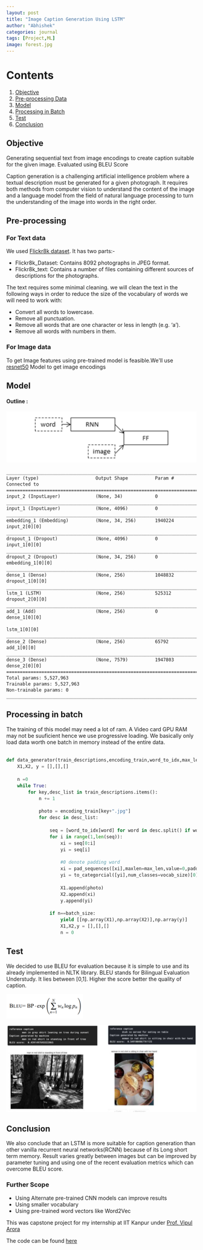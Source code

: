 ```yaml
---
layout: post
title: "Image Caption Generation Using LSTM"
author: "Abhishek"
categories: journal
tags: [Project,ML]
image: forest.jpg
---
```

# Contents

1. [Objective](#objective)
2. [Pre-processing Data](#pre-processing)
3. [Model](#model)
4. [Processing in Batch](#processing-in-batch)
5. [Test](#test)
6. [Conclusion](#conclusion)

## Objective

Generating sequential text from image encodings to create caption suitable for the given image. Evaluated using BLEU Score


Caption generation is a challenging artificial intelligence problem where a textual description must be generated for a given photograph. It requires both methods from computer vision to understand the content of the image and a language model from the field of natural language processing to turn the understanding of the image into words in the right order.

## Pre-processing

### For Text data

We used [Flickr8k dataset](https://www.kaggle.com/ming666/flicker8k-dataset). It has two parts:-
* Flickr8k_Dataset: Contains 8092 photographs in JPEG format.
* Flickr8k_text: Contains a number of files containing different sources of descriptions for the photographs.

The text requires some minimal cleaning. we will clean the text in the following ways in order to reduce the size of the vocabulary of words we will need to work with:

* Convert all words to lowercase.
* Remove all punctuation.
* Remove all words that are one character or less in length (e.g. ‘a’).
* Remove all words with numbers in them.

### For Image data

To get Image features using pre-trained model is feasible.We'll use [resnet50](https://arxiv.org/abs/1512.03385) Model to get image encodings


## Model
#### Outline :
![](/assets/img/Merge-For-Image-Captioning.png)

```
____________________________________________________________________________________________________
Layer (type)                     Output Shape          Param #     Connected to
====================================================================================================
input_2 (InputLayer)             (None, 34)            0
____________________________________________________________________________________________________
input_1 (InputLayer)             (None, 4096)          0
____________________________________________________________________________________________________
embedding_1 (Embedding)          (None, 34, 256)       1940224     input_2[0][0]
____________________________________________________________________________________________________
dropout_1 (Dropout)              (None, 4096)          0           input_1[0][0]
____________________________________________________________________________________________________
dropout_2 (Dropout)              (None, 34, 256)       0           embedding_1[0][0]
____________________________________________________________________________________________________
dense_1 (Dense)                  (None, 256)           1048832     dropout_1[0][0]
____________________________________________________________________________________________________
lstm_1 (LSTM)                    (None, 256)           525312      dropout_2[0][0]
____________________________________________________________________________________________________
add_1 (Add)                      (None, 256)           0           dense_1[0][0]
                                                                   lstm_1[0][0]
____________________________________________________________________________________________________
dense_2 (Dense)                  (None, 256)           65792       add_1[0][0]
____________________________________________________________________________________________________
dense_3 (Dense)                  (None, 7579)          1947803     dense_2[0][0]
====================================================================================================
Total params: 5,527,963
Trainable params: 5,527,963
Non-trainable params: 0
____________________________________________________________________________________________________
```
## Processing in batch

The training of this model may need a lot of ram. A Video card GPU RAM may not be suuficient hence we use progressive loading. We basically only load data worth one batch in memory instead of the entire data.

```python

def data_generator(train_descriptions,encoding_train,word_to_idx,max_len,batch_size):
    X1,X2, y = [],[],[]
    
    n =0
    while True:
        for key,desc_list in train_descriptions.items():
            n += 1
            
            photo = encoding_train[key+".jpg"]
            for desc in desc_list:
                
                seq = [word_to_idx[word] for word in desc.split() if word in word_to_idx]
                for i in range(1,len(seq)):
                    xi = seq[0:i]
                    yi = seq[i]
                    
                    #0 denote padding word
                    xi = pad_sequences([xi],maxlen=max_len,value=0,padding='post')[0]
                    yi = to_categorcial([yi],num_classes=vocab_size)[0]
                    
                    X1.append(photo)
                    X2.append(xi)
                    y.append(yi)
                    
                if n==batch_size:
                    yield [[np.array(X1),np.array(X2)],np.array(y)]
                    X1,X2,y = [],[],[]
                    n = 0


``` 

## Test 

We decided to use BLEU for evaluation because it is simple to use and its already
implemented in NLTK library. BLEU stands for Bilingual Evaluation Understudy. It lies between [0,1]. Higher the score better the quality of caption.

![alt](/assets/img/bleu.png)

![](/assets/img/lstm-op1.png)

## Conclusion 

We also conclude that an LSTM is more suitable for caption generation than other vanilla recurrent neural networks(RCNN) because of its Long short term memory. Result varies greatly between images but can be improved by parameter
tuning and using one of the recent evaluation metrics which can overcome BLEU score.

### Further Scope

* Using Alternate pre-trained CNN models can improve results
* Using smaller vocabulary
* Using pre-trained word vectors like Word2Vec 

This was capstone project for my internship at IIT Kanpur under [Prof. Vipul Arora](https://scholar.google.co.in/citations?user=SC9YYPAAAAAJ&hl=en)

The code can be found [here](https://www.kaggle.com/abhishekgawande/image-caption-eda)
